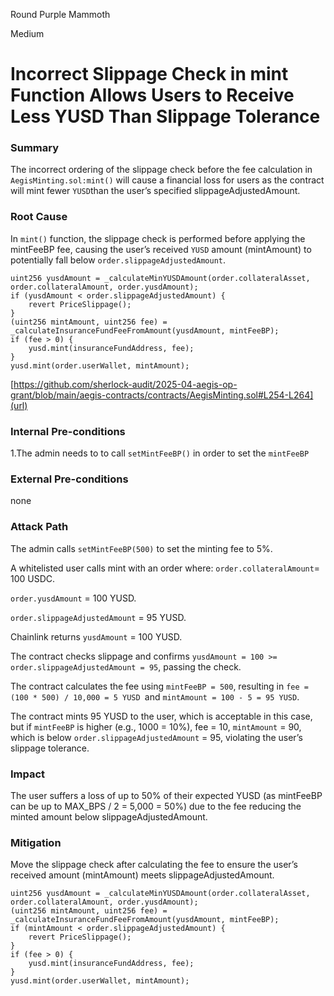 Round Purple Mammoth

Medium

# Incorrect Slippage Check in mint Function Allows Users to Receive Less YUSD Than Slippage Tolerance

### Summary

The incorrect ordering of the slippage check before the fee calculation in `AegisMinting.sol:mint()` will cause a financial loss for users as the contract will mint fewer `YUSD`than the user’s specified slippageAdjustedAmount.


### Root Cause

In `mint()` function, the slippage check is performed before applying the mintFeeBP fee, causing the user’s received `YUSD` amount (mintAmount) to potentially fall below `order.slippageAdjustedAmount`.

```solidity
uint256 yusdAmount = _calculateMinYUSDAmount(order.collateralAsset, order.collateralAmount, order.yusdAmount);
if (yusdAmount < order.slippageAdjustedAmount) {
    revert PriceSlippage();
}
(uint256 mintAmount, uint256 fee) = _calculateInsuranceFundFeeFromAmount(yusdAmount, mintFeeBP);
if (fee > 0) {
    yusd.mint(insuranceFundAddress, fee);
}
yusd.mint(order.userWallet, mintAmount);
```
[https://github.com/sherlock-audit/2025-04-aegis-op-grant/blob/main/aegis-contracts/contracts/AegisMinting.sol#L254-L264](url)


### Internal Pre-conditions

1.The admin needs to to call `setMintFeeBP()` in order to set the `mintFeeBP`

### External Pre-conditions

none

### Attack Path

The admin calls `setMintFeeBP(500)` to set the minting fee to 5%.

A whitelisted user calls mint with an order where:
`order.collateralAmount`= 100 USDC.

`order.yusdAmount` = 100 YUSD.

`order.slippageAdjustedAmount` = 95 YUSD.

Chainlink returns `yusdAmount` = 100 YUSD.

The contract checks slippage and confirms `yusdAmount = 100 >= order.slippageAdjustedAmount = 95`, passing the check.

The contract calculates the fee using `mintFeeBP = 500`, resulting in `fee = (100 * 500) / 10,000 = 5 YUSD `and `mintAmount = 100 - 5 = 95 YUSD`.

The contract mints 95 YUSD to the user, which is acceptable in this case, but if `mintFeeBP` is higher (e.g., 1000 = 10%), fee = 10, `mintAmount` = 90, which is below `order.slippageAdjustedAmount` = 95, violating the user’s slippage tolerance.


### Impact

The user suffers  a loss of up to 50% of their expected YUSD (as mintFeeBP can be up to MAX_BPS / 2 = 5,000 = 50%) due to the fee reducing the minted amount below slippageAdjustedAmount. 


### Mitigation

Move the slippage check after calculating the fee to ensure the user’s received amount (mintAmount) meets slippageAdjustedAmount.
```solidity
uint256 yusdAmount = _calculateMinYUSDAmount(order.collateralAsset, order.collateralAmount, order.yusdAmount);
(uint256 mintAmount, uint256 fee) = _calculateInsuranceFundFeeFromAmount(yusdAmount, mintFeeBP);
if (mintAmount < order.slippageAdjustedAmount) {
    revert PriceSlippage();
}
if (fee > 0) {
    yusd.mint(insuranceFundAddress, fee);
}
yusd.mint(order.userWallet, mintAmount);
```
